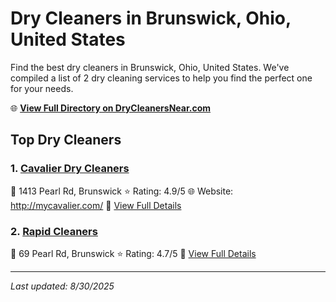 # Dry Cleaners in Brunswick, Ohio, United States

Find the best dry cleaners in Brunswick, Ohio, United States. We've compiled a list of 2 dry cleaning services to help you find the perfect one for your needs.

🌐 **[View Full Directory on DryCleanersNear.com](https://drycleanersnear.com/city/US/Ohio/Brunswick)**

## Top Dry Cleaners

### 1. [Cavalier Dry Cleaners](https://drycleanersnear.com/dryCleaner/6875b6369b5c02c2ea277cdb/cavalier-dry-cleaners)
📍 1413 Pearl Rd, Brunswick
⭐ Rating: 4.9/5
🌐 Website: http://mycavalier.com/
🔗 [View Full Details](https://drycleanersnear.com/dryCleaner/6875b6369b5c02c2ea277cdb/cavalier-dry-cleaners)

### 2. [Rapid Cleaners](https://drycleanersnear.com/dryCleaner/6875b6d39b5c02c2ea2782aa/rapid-cleaners)
📍 69 Pearl Rd, Brunswick
⭐ Rating: 4.7/5
🔗 [View Full Details](https://drycleanersnear.com/dryCleaner/6875b6d39b5c02c2ea2782aa/rapid-cleaners)


---

*Last updated: 8/30/2025*
